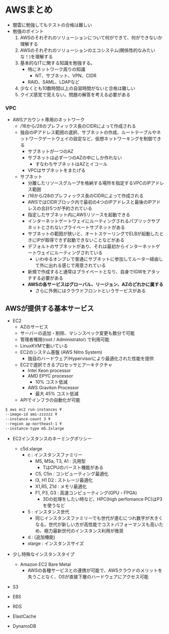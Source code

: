 # AWSまとめ
- 闇雲に勉強してもテストの合格は難しい
- 勉強のポイント
    1. AWSのそれぞれのソリューションについて何ができて、何ができないか理解する
    2. AWSのそれぞれのソリューションのエコシステム(関係性的なみたいな！)を理解する
    3. 基本的なITに関する知識を勉強する。
        - 特にネットワーク周りの知識
            - NT、サブネット、VPN、CIDR
        - RAID、SAML、LDAPなど
    4. 少なくとも10数時間以上の自習時間がないと合格は難しい
    5. クイズ感覚で覚えない。問題の解答を考える必要がある

### VPC
- AWSアカウント専用のネットワーク
    - /16から/28のプレフィックス長のCIDRによって作成される
    - 独自のIPアドレス範囲の選択、サブネットの作成、ルートテーブルやネットワークゲートウェイの設定など、仮想ネットワーキングを制御できる
        - サブネットが一つのAZ
        - サブネットは必ず一つのAZの中にしか作れない
            - すなわちサブネットはAZとイコール
        - VPCはサブネットをまたげる
    - サブネット
        - 分離したリソースグループを格納する場所を指定するVPCのIPアドレス範囲
        - /16から/28のプレフィックス長のCIDRによって作成される
        - AWSではCIDRブロック内で最初の4つのIPアドレスと最後のIPアドレスの合計5つが予約されている
        - 指定したサブネット内にAWSリソースを起動できる
        - インターネットゲートウェイにルーティングされるパブリックサブネットとされないプライベートサブネットがある
        - サブネットの範囲が狭いと、オートスケーリングでELBが起動したときにIPが取得できず起動できないことなどがある
        - デフォルトのサブネットがあり、それは最初からインターネットゲートウェイにルーティングされている
            - いわゆるオンプレで普通にサブネットに参加してルーター経由して外に出れる感じで用意されている
        - 新規で作成すると通常はプライベートとなり、自身でIGWをアタッチする必要がある
        - **AWSの各サービスはグローバル、リージョン、AZのどれかに属する**
            - さらに外側にはクラウドフロントというサービスがある

## AWSが提供する基本サービス
- EC2
  - AZのサービス
  - サーバーの追加・削除、マシンスペック変更も数分で可能
  - 管理者権限(root / Administrator) で利用可能
  - LinuxKVMで動いている
  - EC2のシステム基盤 (AWS Nitro System)
      - 独自のハードウェア/Hypervisorにより最適化された性能を提供
  - EC2で選択できるプロセッサとアーキテクチャ
      - Intel Xeon processor
      - AMD EPYC processor
          -  10% コスト低減
      - AWS Graviton Processor
          -  最大 45% コスト低減
  - APIでインフラの自動化が可能

```bash
$ aws ec2 run-instances ¥
--image-id ami-zzzzzz ¥
--instance-count 3 ¥
--region ap-northeast-1 ¥
--instance-type m5.2xlarge
```
  - EC2インスタンスのネーミングポリシー
    - c5d.xlarge
      - c : インスタンスファミリー
        - M5, M5a, T3, A1 : 汎用型
          - TはCPUのバースト機能がある
        - C5, C5n : コンピューティング最適化
        - I3, H1 D2 : ストレージ最適化
        - X1,R5, Z1d : メモリ最適化
        - F1, P3, G3 : 高速コンピューティング(GPU・FPGA)
          - 3Dの処理をしたい時など、HPC(high perfomance PC)はP3を使うなど
      - 5 : インスタンス世代
        - 同じインスタンスファミリーでも世代が進むにつれ数字が大きくなる。世代が新しい方が高性能でコストパフォーマンスも高いため、極力最新世代のインスタンス利用が推奨
      - d : (追加機能)
      - xlarge : インスタンスサイズ
  - 少し特殊なインスタンスタイプ
    - Amazon EC2 Bare Metal
      - AWSの各種サービスとの連携が可能で、AWSクラウドのメリットを失うことなく、OSが直接下層のハードウェアにアクセス可能

- S3
- EBS
- RDS
- ElastCache
- DynamoDB


